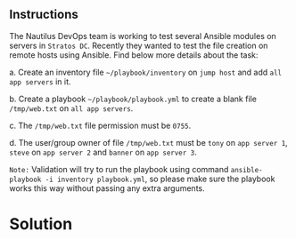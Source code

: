 ## Instructions

The Nautilus DevOps team is working to test several Ansible modules on servers in `Stratos DC`. Recently they wanted to test the file creation on remote hosts using Ansible. Find below more details about the task:

a. Create an inventory file `~/playbook/inventory` on `jump host` and add `all app servers` in it.

b. Create a playbook `~/playbook/playbook.yml` to create a blank file `/tmp/web.txt` on `all app servers`.

c. The `/tmp/web.txt` file permission must be `0755`.

d. The user/group owner of file `/tmp/web.txt` must be `tony` on `app server 1`, `steve` on `app server 2` and `banner` on `app server 3`.

`Note:` Validation will try to run the playbook using command `ansible-playbook -i inventory playbook.yml`, so please make sure the playbook works this way without passing any extra arguments.

# Solution
